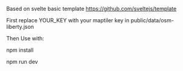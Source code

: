 
Based on svelte basic template https://github.com/sveltejs/template

First replace YOUR_KEY with your maptiler key in public/data/osm-liberty.json 

Then Use with:

npm install 

npm run dev

